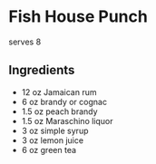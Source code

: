 # Fish House Punch 
serves 8
## Ingredients
* 12 oz Jamaican rum
* 6 oz brandy or cognac
* 1.5 oz peach brandy
* 1.5 oz Maraschino liquor
* 3 oz simple syrup
* 3 oz lemon juice 
* 6 oz green tea